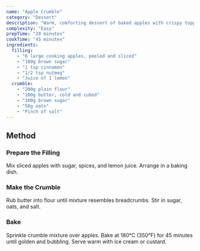 ```yaml
---
name: "Apple Crumble"
category: "Dessert"
description: "Warm, comforting dessert of baked apples with crispy topping"
complexity: "Easy"
prepTime: "20 minutes"
cookTime: "45 minutes"
ingredients:
  filling:
    - "6 large cooking apples, peeled and sliced"
    - "100g brown sugar"
    - "1 tsp cinnamon"
    - "1/2 tsp nutmeg"
    - "Juice of 1 lemon"
  crumble:
    - "200g plain flour"
    - "100g butter, cold and cubed"
    - "100g brown sugar"
    - "50g oats"
    - "Pinch of salt"
---
```


## Method

### Prepare the Filling

Mix sliced apples with sugar, spices, and lemon juice. Arrange in a baking dish.

### Make the Crumble

Rub butter into flour until mixture resembles breadcrumbs. Stir in sugar, oats, and salt.

### Bake

Sprinkle crumble mixture over apples. Bake at 180°C (350°F) for 45 minutes until golden and bubbling. Serve warm with ice cream or custard.